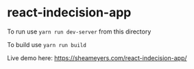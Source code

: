 # react-indecision-app

To run use 
`yarn run dev-server` 
from this directory

To build use
`yarn run build`

Live demo here: https://sheameyers.com/react-indecision-app/
